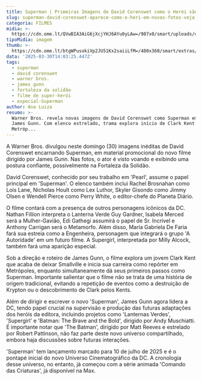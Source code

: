 ```yaml
---
title: Superman | Primeiras Imagens de David Corenswet como o Herói são Divulgadas
slug: superman-david-corenswet-aparece-como-o-heri-em-novas-fotos-veja
categoria: FILMES
midia: >-
  https://cdn.ome.lt/QVwBIA3AiG6jXcjYHJ6AYu0yLAw=/987x0/smart/uploads/conteudo/fotos/supermanvariante_4arhwB2.jpg
tipoMidia: imagem
thumb: >-
  https://cdn.ome.lt/btgWPusokiVp2JU51Kx2saiiLfM=/480x360/smart/extras/conteudos/supermanvariante_tSPjH3j.jpg
data: '2025-03-30T14:03:25.447Z'
tags:
  - superman
  - david corenswet
  - warner bros.
  - james gunn
  - fortaleza da solidão
  - filme de super-herói
  - especial-Superman
author: Ana Luiza
resumo: >-
  Warner Bros. revela novas imagens de David Corenswet como Superman em filme de
  James Gunn. Com elenco estrelado, trama explora início de Clark Kent em
  Metróp...
---
```


A Warner Bros. divulgou neste domingo (30) imagens inéditas de David Corenswet encarnando Superman, em material promocional do novo filme dirigido por James Gunn. Nas fotos, o ator é visto voando e exibindo uma postura confiante, possivelmente na Fortaleza da Solidão.

David Corenswet, conhecido por seu trabalho em 'Pearl', assume o papel principal em 'Superman'. O elenco também inclui Rachel Brosnahan como Lois Lane, Nicholas Hoult como Lex Luthor, Skyler Gisondo como Jimmy Olsen e Wendell Pierce como Perry White, o editor-chefe do Planeta Diário.

O filme contará com a presença de outros personagens icônicos da DC. Nathan Fillion interpreta o Lanterna Verde Guy Gardner, Isabela Merced será a Mulher-Gavião, Edi Gathegi assumirá o papel de Sr. Incrível e Anthony Carrigan será o Metamorfo. Além disso, María Gabriela De Faria fará sua estreia como a Engenheira, personagem que integrará o grupo 'A Autoridade' em um futuro filme. A Supergirl, interpretada por Milly Alcock, também fará uma aparição especial.

Sob a direção e roteiro de James Gunn, o filme explora um jovem Clark Kent que acaba de deixar Smallville e inicia sua carreira como repórter em Metrópoles, enquanto simultaneamente dá seus primeiros passos como Superman. Importante salientar que o filme não se trata de uma história de origem tradicional, evitando a repetição de eventos como a destruição de Krypton ou o descobrimento de Clark pelos Kents.

Além de dirigir e escrever o novo 'Superman', James Gunn agora lidera a DC, tendo papel crucial na supervisão e produção das futuras adaptações dos heróis da editora, incluindo projetos como 'Lanternas Verdes', 'Supergirl' e 'Batman: The Brave and the Bold', dirigido por Andy Muschiatti. É importante notar que 'The Batman', dirigido por Matt Reeves e estrelado por Robert Pattinson, não faz parte deste novo universo compartilhado, embora haja discussões sobre futuras interações.

'Superman' tem lançamento marcado para 10 de julho de 2025 e é o pontapé inicial do novo Universo Cinematográfico da DC. A cronologia desse universo, no entanto, já começou com a série animada 'Comando das Criaturas', já disponível na Max.
